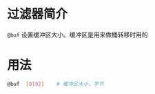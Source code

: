 过滤器简介
======= 

`@buf` 设置缓冲区大小。缓冲区是用来做桶转移时用的
 

用法
=======

```bash
@buf  [8192]    # 缓冲区大小，字节
```


